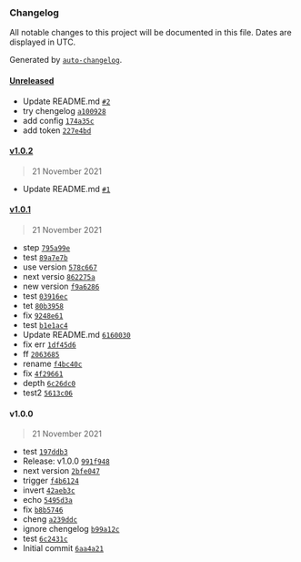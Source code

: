 ### Changelog

All notable changes to this project will be documented in this file. Dates are displayed in UTC.

Generated by [`auto-changelog`](https://github.com/CookPete/auto-changelog).

#### [Unreleased](https://github.com/pasqualedevita/test-release/compare/v1.0.2...HEAD)

- Update README.md [`#2`](https://github.com/pasqualedevita/test-release/pull/2)
- try chengelog [`a100928`](https://github.com/pasqualedevita/test-release/commit/a1009283066b1addcb27d82efa66a29c023b38ae)
- add config [`174a35c`](https://github.com/pasqualedevita/test-release/commit/174a35cf7a9bf1c402c702f9ed27ea64619edf69)
- add token [`227e4bd`](https://github.com/pasqualedevita/test-release/commit/227e4bd5a9666a550de76528ed651f3773de0a47)

#### [v1.0.2](https://github.com/pasqualedevita/test-release/compare/v1.0.1...v1.0.2)

> 21 November 2021

- Update README.md [`#1`](https://github.com/pasqualedevita/test-release/pull/1)

#### [v1.0.1](https://github.com/pasqualedevita/test-release/compare/v1.0.0...v1.0.1)

> 21 November 2021

- step [`795a99e`](https://github.com/pasqualedevita/test-release/commit/795a99ec5b4cdf087c25332f6cddf39cffaa6b71)
- test [`89a7e7b`](https://github.com/pasqualedevita/test-release/commit/89a7e7bc77c4f2da30cc8b4af8ecbd7bb44a5f42)
- use version [`578c667`](https://github.com/pasqualedevita/test-release/commit/578c667e33c7a60c68f56dd4da523566f356023b)
- next versio [`862275a`](https://github.com/pasqualedevita/test-release/commit/862275a3929935d64f0d51cc3bb7d12ae0776444)
- new version [`f9a6286`](https://github.com/pasqualedevita/test-release/commit/f9a62867f5e49f3b24f11748aba525c589190f33)
- test [`03916ec`](https://github.com/pasqualedevita/test-release/commit/03916ec99e1b3846837fb57b080d4fff78359d3c)
- tet [`80b3958`](https://github.com/pasqualedevita/test-release/commit/80b39586f969d73c8c4c47405bc1669b00cb5171)
- fix [`9248e61`](https://github.com/pasqualedevita/test-release/commit/9248e61dfb52876181e562f06891a05b4fe5250d)
- test [`b1e1ac4`](https://github.com/pasqualedevita/test-release/commit/b1e1ac42060181e410479c37dd704af2384c8a17)
- Update README.md [`6160030`](https://github.com/pasqualedevita/test-release/commit/6160030ba102d0880f37dbe7ea6de55f1f19de6e)
- fix err [`1df45d6`](https://github.com/pasqualedevita/test-release/commit/1df45d66e44e76fca2ea98b93f4ff46d620da241)
- ff [`2063685`](https://github.com/pasqualedevita/test-release/commit/2063685a95fbcaec65141e737a7a81bc17eb448b)
- rename [`f4bc40c`](https://github.com/pasqualedevita/test-release/commit/f4bc40c339f461cbdb4a9bc2ac773cefa197a06d)
- fix [`4f29661`](https://github.com/pasqualedevita/test-release/commit/4f2966174843bc3972b8877af18f7fc188ba4c68)
- depth [`6c26dc0`](https://github.com/pasqualedevita/test-release/commit/6c26dc08832ef6d03f5bbef308a86b67dc323e4a)
- test2 [`5613c06`](https://github.com/pasqualedevita/test-release/commit/5613c06e974297ccafdad562175afc213b60644f)

#### v1.0.0

> 21 November 2021

- test [`197ddb3`](https://github.com/pasqualedevita/test-release/commit/197ddb3937d9f3594034e2eaabb333f892660af1)
- Release: v1.0.0 [`991f948`](https://github.com/pasqualedevita/test-release/commit/991f948fbe3aefdcfcf73bbb4d3e6b8949518679)
- next version [`2bfe047`](https://github.com/pasqualedevita/test-release/commit/2bfe0475c0796478cf9ab029d459ee09338c8960)
- trigger [`f4b6124`](https://github.com/pasqualedevita/test-release/commit/f4b6124cd9e6bc7876ccb52d8b1db22a868e3d76)
- invert [`42aeb3c`](https://github.com/pasqualedevita/test-release/commit/42aeb3c8aa157fff6fb02ff301e70dbb7dc99ad5)
- echo [`5495d3a`](https://github.com/pasqualedevita/test-release/commit/5495d3a322357738823a6c23ffef93e77814e2d8)
- fix [`b8b5746`](https://github.com/pasqualedevita/test-release/commit/b8b574622c65ee0457829b21d6a8f031670e7fe8)
- cheng [`a239ddc`](https://github.com/pasqualedevita/test-release/commit/a239ddc000ae4677014f5122f0168fefc1de0159)
- ignore chengelog [`b99a12c`](https://github.com/pasqualedevita/test-release/commit/b99a12ce9a11e31d7048df19df7f33d460c6ad08)
- test [`6c2431c`](https://github.com/pasqualedevita/test-release/commit/6c2431ce41571912133d169d5b714713f6c620b3)
- Initial commit [`6aa4a21`](https://github.com/pasqualedevita/test-release/commit/6aa4a216fe3b2b776b059945802b7706f047cab9)
